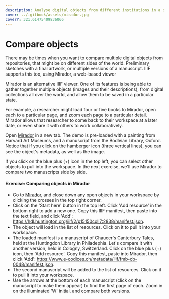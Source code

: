 ```yaml
---
description: Analyse digital objects from different institutions in a single workspace
cover: ../.gitbook/assets/mirador.jpg
coverY: 321.61475409836066
---
```


# Compare objects

There may be times when you want to compare multiple digital objects from repositories, that might be on different sides of the world. Preliminary sketches with a final artwork, or multiple versions of a manuscript. IIIF supports this too, using Mirador, a web-based viewer

Mirador is an alternative IIIF viewer. One of its features is being able to gather together multiple objects (images and their descriptions), from digital collections all over the world, and allow them to be saved in a particular state.

For example, a researcher might load four or five books to Mirador, open each to a particular page, and zoom each page to a particular detail. Mirador allows that researcher to come back to their workspace at a later date, or even share it with others to work collaboratively.

Open [Mirador](https://mirador-dev.netlify.app/\_\_tests\_\_/integration/mirador/) in a new tab. The demo is pre-loaded with a painting from Harvard Art Museums, and a manuscript from the Bodleian Library, Oxford. Notice that if you click on the hamberger icon (three vertical lines), you can see the object's metadata, as well as the image.

If you click on the blue plus (+) icon in the top left, you can select other objects to pull into the workspace. In the next exercise, we'll use Mirador to compare two manuscripts side by side.

#### Exercise: Comparing objects in Mirador

* Go to [Mirador](https://mirador-dev.netlify.app/\_\_tests\_\_/integration/mirador/), and close down any open objects in your workspace by clicking the crosses in the top right corner.
* Click on the 'Start here' button in the top left. Click 'Add resource' in the bottom right to add a new one. Copy this IIIF manifest, then paste into the text field, and click 'Add': https://hdl.huntington.org/iiif/2/p15150coll7:2838/manifest.json.
* The object will load in the list of resources. Click on it to pull it into your workspace.
* The loaded manifest is a manuscript of Chaucer's Canterbury Tales, held at the Huntingdon Library in Philadephia. Let's compare it with another version, held in Cologny, Switzerland. Click on the blue plus (+) icon, then 'Add resource'. Copy this manifest, paste into Mirador, then click 'Add': https://www.e-codices.ch/metadata/iiif/fmb-cb-0048/manifest.json.
* The second manuscript will be added to the list of resources. Click on it to pull it into your workspace.
* Use the arrows at the bottom of each manuscript (click on the manuscript to make them appear) to find the first page of each. Zoom in on the illuminated 'W' initial, and compare both versions.
